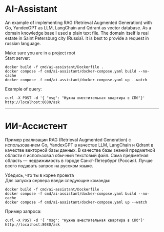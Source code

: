 # AI-Assistant

An example of implementing RAG (Retrieval Augmented Generation)  with Go, YandexGPT as LLM, LangChain and Qdrant as vector database. As a domain knowledge base I used a plain text file.
The domain itself is real estate in Saint Petersburg city (Russia). It is best to provide a request in russian language.


Make sure you are in a project root<br>
Start server:
```
docker build -f cmd/ai-assistant/Dockerfile .
docker compose -f cmd/ai-assistant/docker-compose.yaml build --no-cache
docker compose -f cmd/ai-assistant/docker-compose.yaml up --watch
```


Example of query:
```
curl -X POST -d '{ "msg": "Нужна вместительная квартира в СПб"}' http://localhost:8080/ask
```

---
# ИИ-Ассистент

Пример реализации RAG (Retrieval Augmented Generation) с использованием Go, YandexGPT в качестве LLM, LangChain и Qdrant в качестве векторной базы данных. В качестве базы знаний предметной области я использовал обычный текстовый файл.
Сама предметная область — недвижимость в городе Санкт-Петербург (Россия). Лучше всего подавать запрос на русском языке.


Убедись, что ты в корне проекта<br>
Для запуска сервера введи следующие команды:
```
docker build -f cmd/ai-assistant/Dockerfile .
docker compose -f cmd/ai-assistant/docker-compose.yaml build --no-cache
docker compose -f cmd/ai-assistant/docker-compose.yaml up --watch
```


Пример запроса:
```
curl -X POST -d '{ "msg": "Нужна вместительная квартира в СПб"}' http://localhost:8080/ask
```
